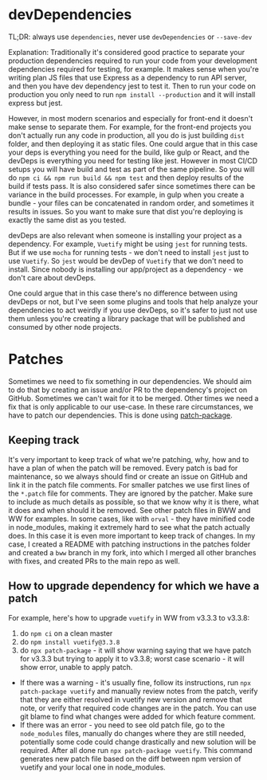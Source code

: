 # devDependencies

TL;DR: always use `dependencies`, never use `devDependencies` or `--save-dev`

Explanation:
Traditionally it's considered good practice to separate your production dependencies required to run your code from your development dependencies required for testing, for example.
It makes sense when you're writing plan JS files that use Express as a dependency to run API server, and then you have dev dependency jest to test it.
Then to run your code on production you only need to run `npm install --production` and it will install express but jest.

However, in most modern scenarios and especially for front-end it doesn't make sense to separate them. For example, for the front-end projects you don't actually run any code in production, all you do is just building `dist` folder, and then deploying it as static files. One could argue that in this case your deps is everything you need for the build, like gulp or React, and the devDeps is everything you need for testing like jest. However in most CI/CD setups you will have build and test as part of the same pipeline. So you will do `npm ci && npm run build && npm test` and then deploy results of the build if tests pass. It is also considered safer since sometimes there can be variance in the build processes. For example, in gulp when you create a bundle - your files can be concatenated in random order, and sometimes it results in issues. So you want to make sure that dist you're deploying is exactly the same dist as you tested.

devDeps are also relevant when someone is installing your project as a dependency.
For example, `Vuetify` might be using `jest` for running tests. But if we use `mocha` for running tests - we don't need to install `jest` just to use `Vuetify`. So `jest` would be devDep of `Vuetify` that we don't need to install.
Since nobody is installing our app/project as a dependency - we don't care about devDeps.

One could argue that in this case there's no difference between using devDeps or not, but I've seen some plugins and tools that help analyze your dependencies to act weirdly if you use devDeps, so it's safer to just not use them unless you're creating a library package that will be published and consumed by other node projects.

# Patches

Sometimes we need to fix something in our dependencies. We should aim to do that by creating an issue and/or PR to the dependency's project on GitHub. Sometimes we can't wait for it to be merged. Other times we need a fix that is only applicable to our use-case. In these rare circumstances, we have to patch our dependencies. This is done using [patch-package](https://www.npmjs.com/package/patch-package).

## Keeping track

It's very important to keep track of what we're patching, why, how and to have a plan of when the patch will be removed. Every patch is bad for maintenance, so we always should find or create an issue on GitHub and link it in the patch file comments.
For smaller patches we use first lines of the `*.patch` file for comments. They are ignored by the patcher. Make sure to include as much details as possible, so that we know why it is there, what it does and when should it be removed. See other patch files in BWW and WW for examples.
In some cases, like with `orval` - they have minified code in node_modules, making it extremely hard to see what the patch actually does. In this case it is even more important to keep track of changes. In my case, I created a README with patching instructions in the patches folder and created a `bww` branch in my fork, into which I merged all other branches with fixes, and created PRs to the main repo as well.

## How to upgrade dependency for which we have a patch

For example, here's how to upgrade `vuetify` in WW from v3.3.3 to v3.3.8:
1. do `npm ci` on a clean master
1. do `npm install vuetify@3.3.8`
1. do `npx patch-package` - it will show warning saying that we have patch for v3.3.3 but trying to apply it to v3.3.8; worst case scenario - it will show error, unable to apply patch.
  - If there was a warning - it's usually fine, follow its instructions, run `npx patch-package vuetify` and manually review notes from the patch, verify that they are either resolved in vuetify new version and remove that note, or verify that required code changes are in the patch. You can use git blame to find what changes were added for which feature comment.
  - If there was an error - you need to see old patch file, go to the `node_modules` files, manually do changes where they are still needed, potentially some code could change drastically and new solution will be required. After all done run `npx patch-package vuetify`. This command generates new patch file based on the diff between npm version of vuetify and your local one in node_modules.
